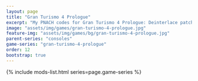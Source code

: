 ```yaml
---
layout: page
title: "Gran Turismo 4 Prologue"
excerpt: "My PNACH codes for Gran Turismo 4 Prologue: Deinterlace patch, Remappable controls, Adjustable units, and more."
image: "assets/img/games/gran-turismo-4-prologue.jpg"
feature-img: "assets/img/games/bg/gran-turismo-4-prologue.jpg"
parent-series: "consoles"
game-series: "gran-turismo-4-prologue"
order: 12
bootstrap: true
---
```


{% include mods-list.html series=page.game-series %}
